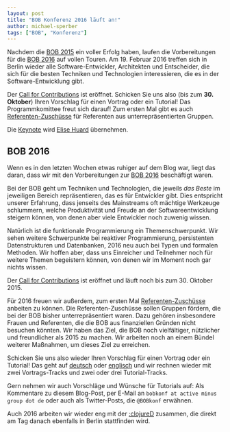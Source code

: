 ```yaml
---
layout: post
title: "BOB Konferenz 2016 läuft an!"
author: michael-sperber
tags: ["BOB", "Konferenz"]
---
```


Nachdem die [BOB 2015](http://bobkonf.de/2015/) ein voller Erfolg
haben, laufen die Vorbereitungen für die [BOB
2016](http://bobkonf.de/2016/) auf vollen Touren. Am
19. Februar 2016 treffen sich in Berlin wieder alle
Software-Entwickler, Architekten und Entscheider, die sich für die
besten Techniken und Technologien interessieren, die es in der
Software-Entwicklung gibt.

Der [Call for Contributions](http://bobkonf.de/2016/cfp.html) ist
eröffnet.  Schicken Sie uns also (bis zum **30. Oktober**) 
Ihren Vorschlag für einen Vortrag oder ein Tutorial! Das
Programmkomittee freut sich darauf!  Zum ersten Mal gibt es auch
[Referenten-Zuschüsse](http://bobkonf.de/2016/de/speaker-grants.html)
für Referenten aus unterrepräsentierten Gruppen.

Die [Keynote](http://bobkonf.de/2016/keynote.html) wird [Elise
Huard](http://jabberwocky.eu/) übernehmen.

<!-- more start -->

## BOB 2016

Wenn es in den letzten Wochen etwas ruhiger auf dem Blog war, liegt
das daran, dass wir mit den Vorbereitungen zur [BOB
2016](http://bobkonf.de/2016/) beschäftigt waren.

Bei der BOB geht um Techniken und Technologien, die jeweils *das
Beste* im jeweiligen Bereich repräsentieren, das es für Entwickler
gibt.  Dies entspricht unserer Erfahrung, dass jenseits des
Mainstreams oft mächtige Werkzeuge schlummern, welche Produktivität
und Freude an der Softwareentwicklung steigern können, von denen aber
viele Entwickler noch zuwenig wissen.

Natürlich ist die funktionale Programmierung ein Themenschwerpunkt.
Wir sehen weitere Schwerpunkte bei reaktiver Programmierung,
persistenten Datenstrukturen und Datenbanken, 2016 neu auch bei Typen
und formalen Methoden.  Wir hoffen aber, dass uns Einreicher und
Teilnehmer noch für weitere Themen begeistern können, von denen wir im
Moment noch gar nichts wissen.

Der [Call for Contributions](http://bobkonf.de/2016/cfp.html) ist
eröffnet und läuft noch bis zum 30. Oktober 2015.

Für 2016 freuen wir außerdem, zum ersten Mal
[Referenten-Zuschüsse](http://bobkonf.de/2016/de/speaker-grants.html)
anbeiten zu können. Die Referenten-Zuschüsse sollen Gruppen fördern,
die bei der BOB bisher unterrepräsentiert waren. Dazu gehören
insbesondere Frauen und Referenten, die die BOB aus finanziellen
Gründen nicht besuchen könnten. Wir haben das Ziel, die BOB noch
vielfältiger, nützlicher und freundlicher als 2015 zu machen.  Wir
arbeiten noch an einem Bündel weiterer Maßnahmen, um dieses Ziel zu
erreichen.

Schicken Sie uns also wieder Ihren Vorschlag für einen Vortrag oder
ein Tutorial!  Das geht auf
[deutsch](http://bobkonf.de/2016/de/cfp.html) oder
[englisch](http://bobkonf.de/2016/en/cfp.html) und wir rechnen wieder
mit zwei Vortrags-Tracks und zwei oder drei Tutorial-Tracks.

Gern nehmen wir auch Vorschläge und Wünsche für Tutorials auf: Als
Kommentare zu diesem Blog-Post, per E-Mail an `bobkonf at active minus
group dot de` oder auch als Twitter-Posts, die `@BOBkonf` erwähnen.

Auch 2016 arbeiten wir wieder eng mit der
[:clojureD](http://clojured.de/) zusammen, die direkt am Tag danach
ebenfalls in Berlin stattfinden wird.

<!-- more end -->
